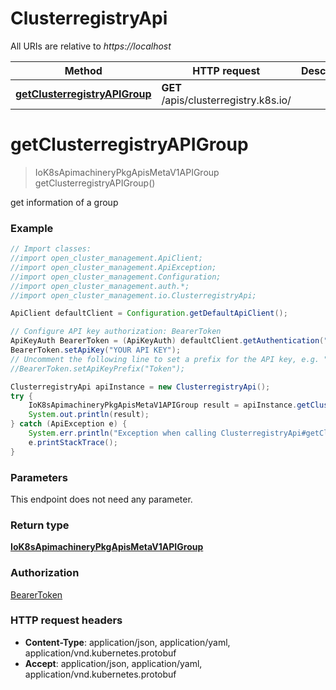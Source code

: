 # ClusterregistryApi

All URIs are relative to *https://localhost*

Method | HTTP request | Description
------------- | ------------- | -------------
[**getClusterregistryAPIGroup**](ClusterregistryApi.md#getClusterregistryAPIGroup) | **GET** /apis/clusterregistry.k8s.io/ | 


<a name="getClusterregistryAPIGroup"></a>
# **getClusterregistryAPIGroup**
> IoK8sApimachineryPkgApisMetaV1APIGroup getClusterregistryAPIGroup()



get information of a group

### Example
```java
// Import classes:
//import open_cluster_management.ApiClient;
//import open_cluster_management.ApiException;
//import open_cluster_management.Configuration;
//import open_cluster_management.auth.*;
//import open_cluster_management.io.ClusterregistryApi;

ApiClient defaultClient = Configuration.getDefaultApiClient();

// Configure API key authorization: BearerToken
ApiKeyAuth BearerToken = (ApiKeyAuth) defaultClient.getAuthentication("BearerToken");
BearerToken.setApiKey("YOUR API KEY");
// Uncomment the following line to set a prefix for the API key, e.g. "Token" (defaults to null)
//BearerToken.setApiKeyPrefix("Token");

ClusterregistryApi apiInstance = new ClusterregistryApi();
try {
    IoK8sApimachineryPkgApisMetaV1APIGroup result = apiInstance.getClusterregistryAPIGroup();
    System.out.println(result);
} catch (ApiException e) {
    System.err.println("Exception when calling ClusterregistryApi#getClusterregistryAPIGroup");
    e.printStackTrace();
}
```

### Parameters
This endpoint does not need any parameter.

### Return type

[**IoK8sApimachineryPkgApisMetaV1APIGroup**](IoK8sApimachineryPkgApisMetaV1APIGroup.md)

### Authorization

[BearerToken](../README.md#BearerToken)

### HTTP request headers

 - **Content-Type**: application/json, application/yaml, application/vnd.kubernetes.protobuf
 - **Accept**: application/json, application/yaml, application/vnd.kubernetes.protobuf

